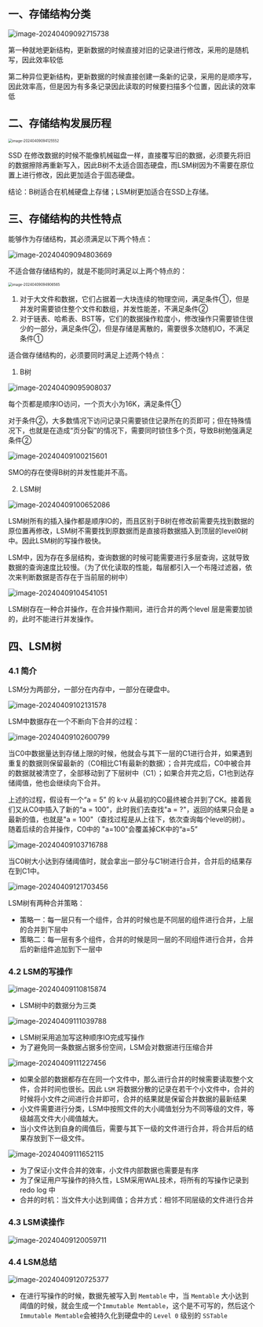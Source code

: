 ## 一、存储结构分类

![image-20240409092715738](1.B树与LSM树.assets/image-20240409092715738-17126268928971.png)

第一种就地更新结构，更新数据的时候直接对旧的记录进行修改，采用的是随机写，因此效率较低

第二种异位更新结构，更新数据的时候直接创建一条新的记录，采用的是顺序写，因此效率高，但是因为有多条记录因此读取的时候要扫描多个位置，因此读的效率低

## 二、存储结构发展历程

<img src="1.B树与LSM树.assets/image-20240409094125552-17126268989112.png" alt="image-20240409094125552" style="zoom:50%;" />

SSD 在修改数据的时候不能像机械磁盘一样，直接覆写旧的数据，必须要先将旧的数据擦除再重新写入，因此B树不太适合固态硬盘，而LSM树因为不需要在原位置上进行修改，因此更加适合于固态硬盘。

结论：B树适合在机械硬盘上存储；LSM树更加适合在SSD上存储。

## 三、存储结构的共性特点

能够作为存储结构，其必须满足以下两个特点：

![image-20240409094803669](1.B树与LSM树.assets/image-20240409094803669-17126272851013.png)

不适合做存储结构的，就是不能同时满足以上两个特点的：

<img src="1.B树与LSM树.assets/image-20240409094906565.png" alt="image-20240409094906565" style="zoom:50%;" />

1. 对于大文件和数据，它们占据着一大块连续的物理空间，满足条件①，但是并发时需要锁住整个文件和数组，并发性能差，不满足条件②
2. 对于链表、哈希表、BST等，它们的数据操作粒度小，修改操作只需要锁住很少的一部分，满足条件②，但是存储是离散的，需要很多次随机IO，不满足条件①

适合做存储结构的，必须要同时满足上述两个特点：

1. B树

![image-20240409095908037](1.B树与LSM树.assets/image-20240409095908037-17126279489275.png)

每个页都是顺序IO访问，一个页大小为16K，满足条件①

对于条件②，大多数情况下访问记录只需要锁住记录所在的页即可；但在特殊情况下，也就是在造成“页分裂”的情况下，需要同时锁住多个页，导致B树勉强满足条件②

![image-20240409100215601](1.B树与LSM树.assets/image-20240409100215601.png)

SMO的存在使得B树的并发性能并不高。

2. LSM树

![image-20240409100652086](1.B树与LSM树.assets/image-20240409100652086-17126284135126.png)

LSM树所有的插入操作都是顺序IO的，而且区别于B树在修改前需要先找到数据的原位置再修改，LSM树不需要找到原数据而是直接将数据插入到顶层的level0树中。因此LSM树的写操作极快。

LSM中，因为存在多层结构，查询数据的时候可能需要进行多层查询，这就导致数据的查询速度比较慢。（为了优化读取的性能，每层都引入一个布隆过滤器，依次来判断数据是否存在于当前层的树中）

![image-20240409104541051](1.B树与LSM树.assets/image-20240409104541051-17126307421838.png)

LSM树存在一种合并操作，在合并操作期间，进行合并的两个level 层是需要加锁的，此时不能进行并发操作。





## 四、LSM树

### 4.1 简介

LSM分为两部分，一部分在内存中，一部分在硬盘中。

![image-20240409102131578](1.B树与LSM树.assets/image-20240409102131578-17126292931627.png)

LSM中数据存在一个不断向下合并的过程：

![image-20240409102600799](1.B树与LSM树.assets/image-20240409102600799.png)

当C0中数据量达到存储上限的时候，他就会与其下一层的C1进行合并，如果遇到重复的数据则保留最新的（C0相比C1有最新的数据）；合并完成后，C0中被合并的数据就被清空了，全部移动到了下层树中（C1）；如果合并完之后，C1也到达存储阈值，他也会继续向下合并。

上述的过程，假设有一个“a = 5” 的 k-v 从最初的C0最终被合并到了CK。接着我们又从C0中插入了新的“a = 100”，此时我们去查找"a = ?"，返回的结果只会是 a 最新的值，也就是"a = 100"（查找过程是从上往下，依次查询每个level的树）。随着后续的合并操作，C0中的 "a=100"会覆盖掉CK中的“a=5”

![image-20240409103716788](1.B树与LSM树.assets/image-20240409103716788.png)

当C0树大小达到存储阈值时，就会拿出一部分与C1树进行合并，合并后的结果存在到C1中。

![image-20240409121703456](1.B树与LSM树.assets/image-20240409121703456-171263622388410.png)

LSM树有两种合并策略：

- 策略一：每一层只有一个组件，合并的时候也是不同层的组件进行合并，上层的合并到下层中
- 策略二：每一层有多个组件，合并的时候是同一层的不同组件进行合并，合并后的新组件追加到下一层中

### 4.2 LSM的写操作

![image-20240409110815874](1.B树与LSM树.assets/image-20240409110815874.png)

- LSM树中的数据分为三类

![image-20240409111039788](1.B树与LSM树.assets/image-20240409111039788.png)

- LSM树采用追加写这种顺序IO完成写操作
- 为了避免同一条数据占据多份空间，LSM会对数据进行压缩合并

![image-20240409111227456](1.B树与LSM树.assets/image-20240409111227456.png)

- 如果全部的数据都存在在同一个文件中，那么进行合并的时候需要读取整个文件，合并时间也很长。因此 `LSM` 将数据分散的记录在若干个小文件中，合并的时候将小文件之间进行合并即可，合并的结果就是保留合并数据的最新结果
- 小文件需要进行分类，LSM中按照文件的大小阈值划分为不同等级的文件，等级越高文件大小阈值越大。
- 当小文件达到自身的阈值后，需要与其下一级的文件进行合并，将合并后的结果存放到下一级文件。

![image-20240409111652115](1.B树与LSM树.assets/image-20240409111652115.png)

- 为了保证小文件合并的效率，小文件内部数据也需要是有序
- 为了保证用户写操作的持久性，LSM采用WAL技术，将所有的写操作记录到redo log 中
- 合并的时机：当文件大小达到阈值；合并方式：相邻不同层级的文件进行合并

### 4.3 LSM读操作

![image-20240409120059711](1.B树与LSM树.assets/image-20240409120059711.png)

### 4.4 LSM总结

![image-20240409120725377](1.B树与LSM树.assets/image-20240409120725377-17126356473749.png)

- 在进行写操作的时候，数据先被写入到 `Memtable` 中，当 `Memtable` 大小达到阈值的时候，就会生成一个`Immutable Memtable`，这个是不可写的，然后这个`Immutable Memtable`会被持久化到硬盘中的 `Level 0` 级别的 `SSTable`